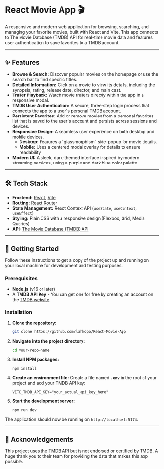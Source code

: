 # React Movie App 🎬

A responsive and modern web application for browsing, searching, and managing your favorite movies, built with React and Vite. This app connects to The Movie Database (TMDB) API for real-time movie data and features user authentication to save favorites to a TMDB account.



---
## ✨ Features

* **Browse & Search:** Discover popular movies on the homepage or use the search bar to find specific titles.
* **Detailed Information:** Click on a movie to view its details, including the synopsis, rating, release date, director, and main cast.
* **Trailer Playback:** Watch movie trailers directly within the app in a responsive modal.
* **TMDB User Authentication:** A secure, three-step login process that connects the app to a user's personal TMDB account.
* **Persistent Favorites:** Add or remove movies from a personal favorites list that is saved to the user's account and persists across sessions and devices.
* **Responsive Design:** A seamless user experience on both desktop and mobile devices.
    * **Desktop:** Features a "glassmorphism" side-popup for movie details.
    * **Mobile:** Uses a centered modal overlay for details to ensure readability.
* **Modern UI:** A sleek, dark-themed interface inspired by modern streaming services, using a purple and dark blue color palette.

---
## 🛠️ Tech Stack

* **Frontend:** [React](https://reactjs.org/), [Vite](https://vitejs.dev/)
* **Routing:** [React Router](https://reactrouter.com/)
* **State Management:** React Context API (`useState`, `useContext`, `useEffect`)
* **Styling:** Plain CSS with a responsive design (Flexbox, Grid, Media Queries)
* **API:** [The Movie Database (TMDB) API](https://www.themoviedb.org/documentation/api)

---
## 🚀 Getting Started

Follow these instructions to get a copy of the project up and running on your local machine for development and testing purposes.

### Prerequisites

* **Node.js** (v16 or later)
* A **TMDB API Key** - You can get one for free by creating an account on the [TMDB website](https://www.themoviedb.org/signup).

### Installation

1.  **Clone the repository:**
    ```bash
    git clone https://github.com/lahkopo/React-Movie-App
    ```

2.  **Navigate into the project directory:**
    ```bash
    cd your-repo-name
    ```

3.  **Install NPM packages:**
    ```bash
    npm install
    ```

4.  **Create an environment file:**
    Create a file named **`.env`** in the root of your project and add your TMDB API key:
    ```
    VITE_TMDB_API_KEY="your_actual_api_key_here"
    ```

5.  **Start the development server:**
    ```bash
    npm run dev
    ```
The application should now be running on `http://localhost:5174`.

---
## 🙏 Acknowledgements

This project uses the [TMDB API](https://www.themoviedb.org/) but is not endorsed or certified by TMDB. A huge thank you to their team for providing the data that makes this app possible.
